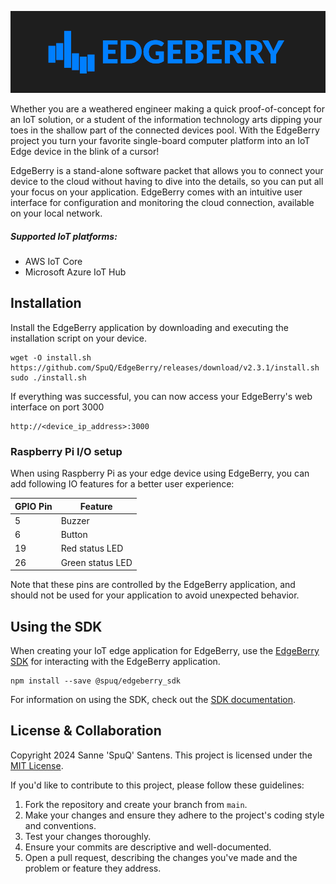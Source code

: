 ![EdgeBerry](brand/EdgeBerry_banner.png)

Whether you are a weathered engineer making a quick proof-of-concept for an IoT solution, or a student of the information technology arts dipping your toes in the shallow part of the connected devices pool. With the EdgeBerry project you turn your favorite single-board computer platform into an IoT Edge device in the blink of a cursor!

EdgeBerry is a stand-alone software packet that allows you to connect your device to the cloud without having to dive into the details, so you can put all your focus on your application. EdgeBerry comes with an intuitive user interface for configuration and monitoring the cloud connection, available on your local network.

##### Supported IoT platforms:
- AWS IoT Core
- Microsoft Azure IoT Hub

## Installation
Install the EdgeBerry application by downloading and executing the installation script on your device.
```
wget -O install.sh https://github.com/SpuQ/EdgeBerry/releases/download/v2.3.1/install.sh
sudo ./install.sh
```
If everything was successful, you can now access your EdgeBerry's web interface on port 3000
```
http://<device_ip_address>:3000
```

### Raspberry Pi I/O setup
When using Raspberry Pi as your edge device using EdgeBerry, you can add following IO features for a better user experience:

| GPIO Pin | Feature          |
|----------|------------------|
| 5        | Buzzer           |
| 6        | Button           |
| 19       | Red status LED   |
| 26       | Green status LED |

Note that these pins are controlled by the EdgeBerry application, and should not be used for your application to avoid unexpected behavior.

## Using the SDK
When creating your IoT edge application for EdgeBerry, use the [EdgeBerry SDK](https://github.com/SpuQ/EdgeBerry-SDK) for interacting with the EdgeBerry application.

```
npm install --save @spuq/edgeberry_sdk
```
For information on using the SDK, check out the [SDK documentation](https://github.com/SpuQ/EdgeBerry-SDK?tab=readme-ov-file#readme).

## License & Collaboration
Copyright 2024 Sanne 'SpuQ' Santens. This project is licensed under the [MIT License](LICENSE.txt).

If you'd like to contribute to this project, please follow these guidelines:
1. Fork the repository and create your branch from `main`.
2. Make your changes and ensure they adhere to the project's coding style and conventions.
3. Test your changes thoroughly.
4. Ensure your commits are descriptive and well-documented.
5. Open a pull request, describing the changes you've made and the problem or feature they address.